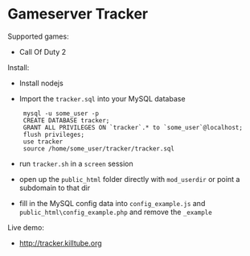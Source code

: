 # Gameserver Tracker

Supported games: 
 - Call Of Duty 2

Install:
 - Install nodejs
 - Import the `tracker.sql` into your MySQL database

		mysql -u some_user -p
		CREATE DATABASE tracker;
		GRANT ALL PRIVILEGES ON `tracker`.* to `some_user`@localhost;
		flush privileges;
		use tracker
		source /home/some_user/tracker/tracker.sql

 - run `tracker.sh` in a `screen` session
 - open up the `public_html` folder directly with `mod_userdir` or point a subdomain to that dir
 - fill in the MySQL config data into `config_example.js` and `public_html\config_example.php` and remove the `_example`

Live demo:
 - http://tracker.killtube.org
